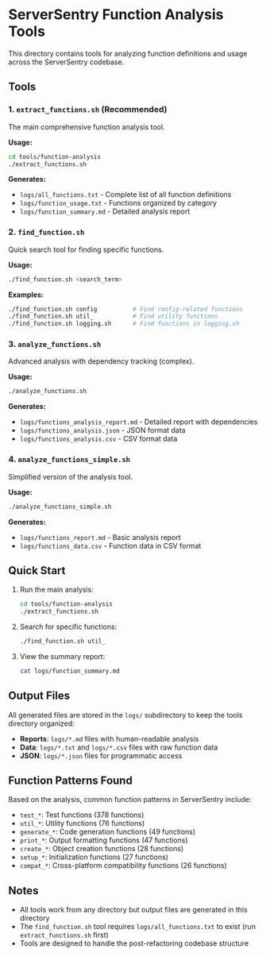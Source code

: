 # ServerSentry Function Analysis Tools

This directory contains tools for analyzing function definitions and usage across the ServerSentry codebase.

## Tools

### 1. `extract_functions.sh` (Recommended)

The main comprehensive function analysis tool.

**Usage:**

```bash
cd tools/function-analysis
./extract_functions.sh
```

**Generates:**

- `logs/all_functions.txt` - Complete list of all function definitions
- `logs/function_usage.txt` - Functions organized by category
- `logs/function_summary.md` - Detailed analysis report

### 2. `find_function.sh`

Quick search tool for finding specific functions.

**Usage:**

```bash
./find_function.sh <search_term>
```

**Examples:**

```bash
./find_function.sh config          # Find config-related functions
./find_function.sh util_           # Find utility functions
./find_function.sh logging.sh      # Find functions in logging.sh
```

### 3. `analyze_functions.sh`

Advanced analysis with dependency tracking (complex).

**Usage:**

```bash
./analyze_functions.sh
```

**Generates:**

- `logs/functions_analysis_report.md` - Detailed report with dependencies
- `logs/functions_analysis.json` - JSON format data
- `logs/functions_analysis.csv` - CSV format data

### 4. `analyze_functions_simple.sh`

Simplified version of the analysis tool.

**Usage:**

```bash
./analyze_functions_simple.sh
```

**Generates:**

- `logs/functions_report.md` - Basic analysis report
- `logs/functions_data.csv` - Function data in CSV format

## Quick Start

1. Run the main analysis:

   ```bash
   cd tools/function-analysis
   ./extract_functions.sh
   ```

2. Search for specific functions:

   ```bash
   ./find_function.sh util_
   ```

3. View the summary report:
   ```bash
   cat logs/function_summary.md
   ```

## Output Files

All generated files are stored in the `logs/` subdirectory to keep the tools directory organized:

- **Reports**: `logs/*.md` files with human-readable analysis
- **Data**: `logs/*.txt` and `logs/*.csv` files with raw function data
- **JSON**: `logs/*.json` files for programmatic access

## Function Patterns Found

Based on the analysis, common function patterns in ServerSentry include:

- `test_*`: Test functions (378 functions)
- `util_*`: Utility functions (76 functions)
- `generate_*`: Code generation functions (49 functions)
- `print_*`: Output formatting functions (47 functions)
- `create_*`: Object creation functions (28 functions)
- `setup_*`: Initialization functions (27 functions)
- `compat_*`: Cross-platform compatibility functions (26 functions)

## Notes

- All tools work from any directory but output files are generated in this directory
- The `find_function.sh` tool requires `logs/all_functions.txt` to exist (run `extract_functions.sh` first)
- Tools are designed to handle the post-refactoring codebase structure
